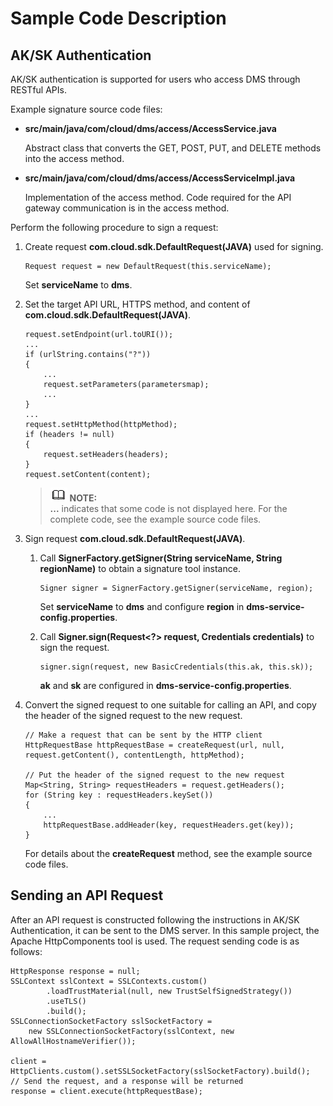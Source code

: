 # Sample Code Description<a name="EN-US_TOPIC_0086093991"></a>

## AK/SK Authentication<a name="section101697221649"></a>

AK/SK authentication is supported for users who access DMS through RESTful APIs.

Example signature source code files:

-   **src/main/java/com/cloud/dms/access/AccessService.java**

    Abstract class that converts the GET, POST, PUT, and DELETE methods into the access method.

-   **src/main/java/com/cloud/dms/access/AccessServiceImpl.java**

    Implementation of the access method. Code required for the API gateway communication is in the access method.


Perform the following procedure to sign a request:

1.  Create request  **com.cloud.sdk.DefaultRequest\(JAVA\)**  used for signing.

    ```
    Request request = new DefaultRequest(this.serviceName);
    ```

    Set  **serviceName**  to  **dms**.

2.  Set the target API URL, HTTPS method, and content of  **com.cloud.sdk.DefaultRequest\(JAVA\)**.

    ```
    request.setEndpoint(url.toURI());
    ...
    if (urlString.contains("?"))
    {
        ...
        request.setParameters(parametersmap);
        ...
    }
    ...
    request.setHttpMethod(httpMethod);
    if (headers != null)
    {
        request.setHeaders(headers);
    }
    request.setContent(content);
    
    ```

    >![](public_sys-resources/icon-note.gif) **NOTE:**   
    >**...**  indicates that some code is not displayed here. For the complete code, see the example source code files.  

3.  Sign request  **com.cloud.sdk.DefaultRequest\(JAVA\)**.
    1.  Call  **SignerFactory.getSigner\(String serviceName, String regionName\)**  to obtain a signature tool instance.

        ```
        Signer signer = SignerFactory.getSigner(serviceName, region);
        ```

        Set  **serviceName**  to  **dms**  and configure  **region**  in  **dms-service-config.properties**.

    2.  Call  **Signer.sign\(Request<?\> request, Credentials credentials\)**  to sign the request.

        ```
        signer.sign(request, new BasicCredentials(this.ak, this.sk));
        ```

        **ak**  and  **sk**  are configured in  **dms-service-config.properties**.

4.  Convert the signed request to one suitable for calling an API, and copy the header of the signed request to the new request.

    ```
    // Make a request that can be sent by the HTTP client
    HttpRequestBase httpRequestBase = createRequest(url, null, request.getContent(), contentLength, httpMethod);
    
    // Put the header of the signed request to the new request
    Map<String, String> requestHeaders = request.getHeaders();
    for (String key : requestHeaders.keySet())
    {
        ...
        httpRequestBase.addHeader(key, requestHeaders.get(key));
    }
    ```

    For details about the  **createRequest**  method, see the example source code files.


## Sending an API Request<a name="section17431689156"></a>

After an API request is constructed following the instructions in AK/SK Authentication, it can be sent to the DMS server. In this sample project, the Apache HttpComponents tool is used. The request sending code is as follows:

```
HttpResponse response = null;
SSLContext sslContext = SSLContexts.custom()
        .loadTrustMaterial(null, new TrustSelfSignedStrategy())
        .useTLS()
        .build();
SSLConnectionSocketFactory sslSocketFactory =
    new SSLConnectionSocketFactory(sslContext, new AllowAllHostnameVerifier());

client = HttpClients.custom().setSSLSocketFactory(sslSocketFactory).build();
// Send the request, and a response will be returned
response = client.execute(httpRequestBase);
```

